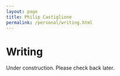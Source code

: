 ```yaml
---
layout: page
title: Philip Castiglione
permalink: /personal/writing.html
---
```


# Writing 

Under construction. Please check back later.
